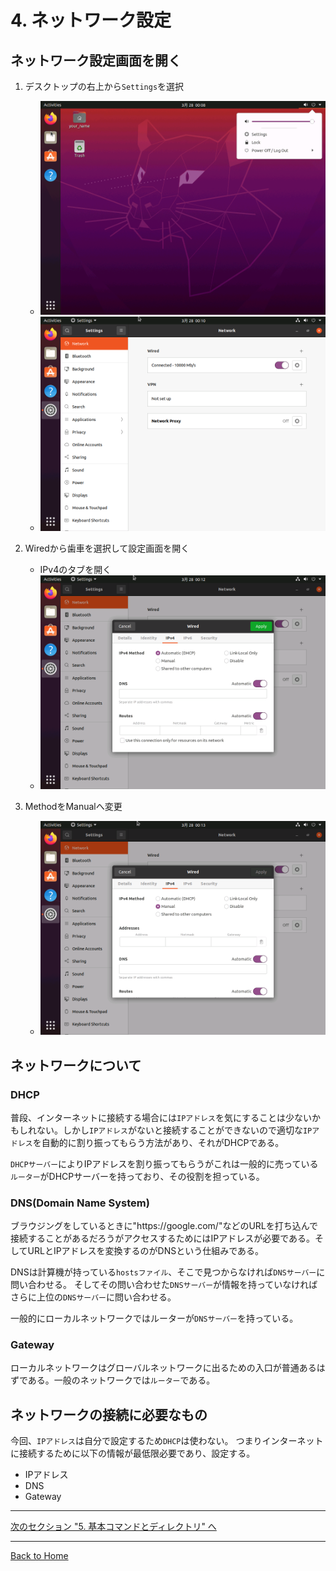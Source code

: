 <!--

This document is written in Markdown.
You can preview on such as VisualStudio Code.
If you want to know more, search with "vscode markdown" or refer to official document https://code.visualstudio.com/Docs/languages/markdown .

-->

# 4. ネットワーク設定

## ネットワーク設定画面を開く

1. デスクトップの右上から`Settings`を選択
	- ![](./image/4/01_Menu.png)
	- ![](./image/4/02_Settings.png)


2. Wiredから歯車を選択して設定画面を開く
	- IPv4のタブを開く
	- ![](./image/4/03_Network_IPv4.png)

3. MethodをManualへ変更
	- ![](./image/4/04_Network_IPv4_manual.png)


## ネットワークについて

### DHCP
普段、インターネットに接続する場合には`IPアドレス`を気にすることは少ないかもしれない。しかし`IPアドレス`がないと接続することができないので適切な`IPアドレス`を自動的に割り振ってもらう方法があり、それがDHCPである。

`DHCPサーバー`によりIPアドレスを割り振ってもらうがこれは一般的に売っている`ルーター`がDHCPサーバーを持っており、その役割を担っている。

### DNS(Domain Name System)
ブラウジングをしているときに"https://<span>google</span>.com/"などのURLを打ち込んで接続することがあるだろうがアクセスするためにはIPアドレスが必要である。そしてURLとIPアドレスを変換するのがDNSという仕組みである。

DNSは計算機が持っている`hostsファイル`、そこで見つからなければ`DNSサーバー`に問い合わせる。
そしてその問い合わせた`DNSサーバー`が情報を持っていなければさらに上位の`DNSサーバー`に問い合わせる。

一般的にローカルネットワークではルーターが`DNSサーバー`を持っている。

### Gateway
ローカルネットワークはグローバルネットワークに出るための入口が普通あるはずである。一般のネットワークでは`ルーター`である。

## ネットワークの接続に必要なもの

今回、`IPアドレス`は自分で設定するため`DHCP`は使わない。
つまりインターネットに接続するために以下の情報が最低限必要であり、設定する。

- IPアドレス
- DNS
- Gateway

----

[次のセクション "5. 基本コマンドとディレクトリ" へ](./5_BasicCommandAndDirectory.md)

----
[Back to Home](../readme.md)

<!-- Written by Croyfet in 2022-->
